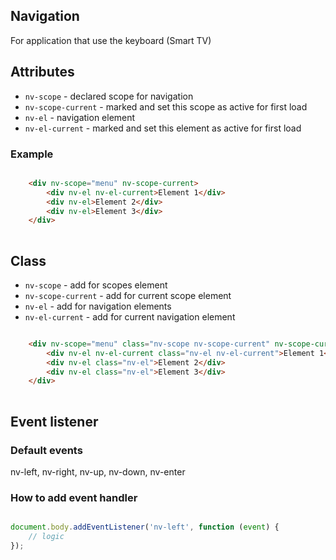 ## Navigation
For application that use the keyboard (Smart TV)

 
## Attributes
- `nv-scope` - declared scope for navigation
- `nv-scope-current` - marked and set this scope as active for first load
- `nv-el` - navigation element
- `nv-el-current` - marked and set this element as active for first load

### Example
```html

    <div nv-scope="menu" nv-scope-current>
        <div nv-el nv-el-current>Element 1</div>
        <div nv-el>Element 2</div>
        <div nv-el>Element 3</div>
    </div>
    
```

## Class

- `nv-scope` - add for scopes element
- `nv-scope-current` - add for current scope element
- `nv-el` - add for navigation elements
- `nv-el-current` - add for current navigation element

```html

    <div nv-scope="menu" class="nv-scope nv-scope-current" nv-scope-current>
        <div nv-el nv-el-current class="nv-el nv-el-current">Element 1</div>
        <div nv-el class="nv-el">Element 2</div>
        <div nv-el class="nv-el">Element 3</div>
    </div>
    
```

## Event listener

### Default events
nv-left, nv-right, nv-up, nv-down, nv-enter


### How to add event handler

```js

document.body.addEventListener('nv-left', function (event) {
    // logic
});

```




